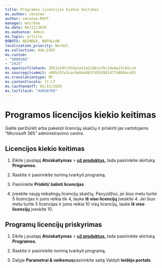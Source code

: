 ```yaml
---
title: Programos licencijos kiekio keitimas
ms.author: cmcatee
author: cmcatee-MSFT
manager: mnirkhe
ms.date: 04/21/2020
ms.audience: Admin
ms.topic: article
ROBOTS: NOINDEX, NOFOLLOW
localization_priority: Normal
ms.collection: Adm_O365
ms.custom:
- "9000568"
- "2425"
ms.openlocfilehash: 39512e97c9fba1e15a2c88ce7bc1de8a15c65cc0
ms.sourcegitcommit: a98b25fa3cac9ebba983f4932881d774880aca93
ms.translationtype: MT
ms.contentlocale: lt-LT
ms.lasthandoff: 05/13/2020
ms.locfileid: "44058760"
---
```

# <a name="change-app-license-quantity"></a>Programos licencijos kiekio keitimas

Galite peržiūrėti arba pakeisti licencijų skaičių ir priskirti jas vartotojams "Microsoft 365" administravimo centre. 

## <a name="to-change-license-quantity"></a>Licencijos kiekio keitimas

1. Eikite į puslapį **Atsiskaitymas**  >  **[už produktus,](https://go.microsoft.com/fwlink/p/?linkid=842054)** tada pasirinkite skirtuką **Programos.**

2. Raskite ir pasirinkite norimą tvarkyti programą.  

3. Pasirinkite **Pridėti/ šalinti licencijas**.

4. Įveskite naują reikalingų licencijų skaičių. Pavyzdžiui, jei šiuo metu turite 5 licencijas ir jums reikia tik 4, lauke **Iš viso licencijų** įveskite 4. Jei šiuo metu turite 5 licencijas ir jums reikia 10 visų licencijų, lauke **Iš viso licencijų** įveskite 10.

## <a name="to-assign-app-licenses"></a>Programų licencijų priskyrimas

1. Eikite į puslapį **Atsiskaitymas**  >  **[už produktus,](https://go.microsoft.com/fwlink/p/?linkid=842054)** tada pasirinkite skirtuką **Programos.**

2. Raskite ir pasirinkite norimą tvarkyti programą.  

3. Dalyje **Parametrai & veiksmus**pasirinkite saitą Valdyti **leidėjo portale**.